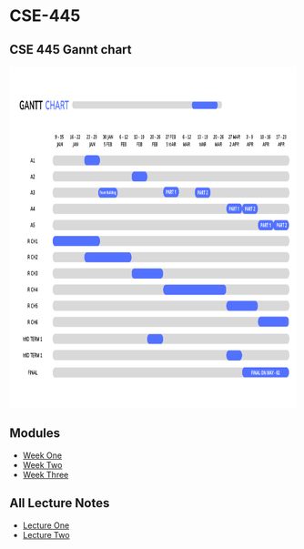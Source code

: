 # CSE-445

<h2>CSE 445 Gannt chart</h2>
<a href="https://www.canva.com/design/DAFXPc2Rijg/q7my9bGo8ztDmwOHvfX4TA/edit">
 <img src="./chart.png" alt="Project Gannt Chart" title="Project Gannt Chart" style="width: 1000px; height: 600px;" />
  </a>
  

## Modules 
* [Week One](https://github.com/berrios96sean/CSE-445/tree/main/Week_One)</br>
* [Week Two](https://github.com/berrios96sean/CSE-445/tree/main/Week_Two)</br>
* [Week Three](https://github.com/berrios96sean/CSE-445/tree/main/Week_Three)</br>

## All Lecture Notes 
* [Lecture One](https://github.com/berrios96sean/CSE-445/blob/main/Week_One/Lecture_One_Notes.txt)</br>
* [Lecture Two](https://github.com/berrios96sean/CSE-445/blob/main/Week_Two/2_1_Notes.txt)</br>
